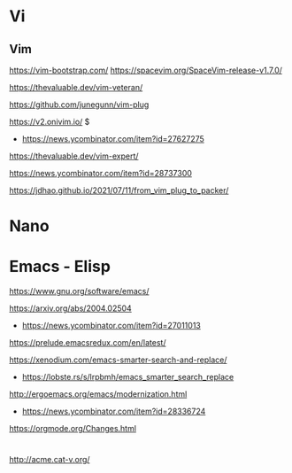 # Vi
## Vim
https://vim-bootstrap.com/
https://spacevim.org/SpaceVim-release-v1.7.0/

https://thevaluable.dev/vim-veteran/

https://github.com/junegunn/vim-plug

https://v2.onivim.io/ $
* https://news.ycombinator.com/item?id=27627275

https://thevaluable.dev/vim-expert/

https://news.ycombinator.com/item?id=28737300

https://jdhao.github.io/2021/07/11/from_vim_plug_to_packer/

# Nano


# Emacs - Elisp
https://www.gnu.org/software/emacs/

https://arxiv.org/abs/2004.02504
* https://news.ycombinator.com/item?id=27011013

https://prelude.emacsredux.com/en/latest/

https://xenodium.com/emacs-smarter-search-and-replace/
* https://lobste.rs/s/lrpbmh/emacs_smarter_search_replace

http://ergoemacs.org/emacs/modernization.html
* https://news.ycombinator.com/item?id=28336724

https://orgmode.org/Changes.html

#
http://acme.cat-v.org/


